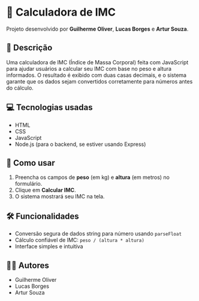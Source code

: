 # 🧮 Calculadora de IMC

Projeto desenvolvido por **Guilherme Oliver**, **Lucas Borges** e **Artur Souza**.

## 📌 Descrição

Uma calculadora de IMC (Índice de Massa Corporal) feita com JavaScript para ajudar usuários a calcular seu IMC com base no peso e altura informados. O resultado é exibido com duas casas decimais, e o sistema garante que os dados sejam convertidos corretamente para números antes do cálculo.

## 💻 Tecnologias usadas

- HTML
- CSS
- JavaScript
- Node.js (para o backend, se estiver usando Express)

## 🚀 Como usar

1. Preencha os campos de **peso** (em kg) e **altura** (em metros) no formulário.
2. Clique em **Calcular IMC**.
3. O sistema mostrará seu IMC na tela.

## 🛠️ Funcionalidades

- Conversão segura de dados string para número usando `parseFloat`
- Cálculo confiável de IMC: `peso / (altura * altura)`
- Interface simples e intuitiva

## 🧑‍💻 Autores

- Guilherme Oliver
- Lucas Borges
- Artur Souza
